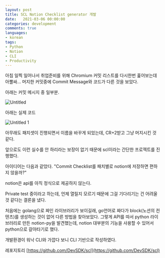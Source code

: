 ```yaml
---
layout: post
title: SCL Notion Checklist generator 개발
date:   2021-03-06 00:00:00
categories: development
comments: true
languages:
- korean
tags:
- Python
- Notion
- CLI
- Productivity
---		
```


아침 일찍 일어나서 취업준비를 위해 Chromium 커밋 리스트를 다시한번 훑어보는데 아뿔싸... 머지한 커밋중에 Commit Message와 코드가 다른 것을 보았다.

아래는 커밋 메시지 중 일부분.

![Untitled](https://user-images.githubusercontent.com/18409763/110193524-b488bc00-7e77-11eb-82eb-2b22114266cd.png)

아래는 실제 코드

![Untitled 1](https://user-images.githubusercontent.com/18409763/110193525-b5b9e900-7e77-11eb-90f9-be68a9a97b18.png)

아무래도 패치셋이 진행되면서 이름을 바꾸게 되었는데, CR+2받고 그냥 머지시킨 것 같다.

앞으로도 이런 실수를 안 하리라는 보장이 없기 때문에 scl이라는 간단한 프로젝트를 진행했다. 

아이디어는 다음과 같았다. "Commit Checklist를 패치별로 notion에 저장하면 편하지 않을까?"

notion은 api를 아직 정식으로 제공하지 않는다.

Private test 중이라고 하는데, 언제 열릴지 모르기 때문에 그걸 기다리기는 건 어려울 것 같다는 결론을 냈다.

처음에는 golang으로 짜인 라이브러리가 보이길래, go언어로 짜다가 block(노션의 컨텐츠)를 생성하는 것이 없어 다른 방법을 찾아보았다. 그렇게 API를 따서 python 라이브러리로 만든 notion-py을 발견했는데, notion 대부분의 기능을 사용할 수 있어서 python으로 갈아타기로 했다.

개발환경이 워낙 CLI와 가깝다 보니 CLI 기반으로 작성하였다.

레포지토리 [https://github.com/DevSDK/scl](https://github.com/DevSDK/scl)